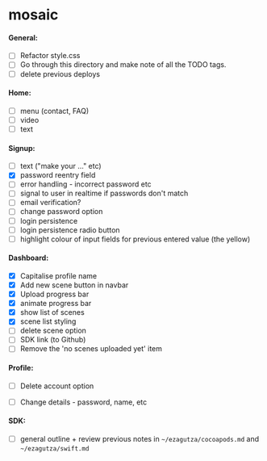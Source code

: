 # mosaic

#### General:

- [ ] Refactor style.css
- [ ] Go through this directory and make note of all the TODO tags.
- [ ] delete previous deploys

#### Home:

- [ ] menu (contact, FAQ)
- [ ] video
- [ ] text

#### Signup:

- [ ] text ("make your ..." etc)
- [x] password reentry field
- [ ] error handling - incorrect password etc
- [ ] signal to user in realtime if passwords don't match
- [ ] email verification?
- [ ] change password option
- [ ] login persistence
- [ ] login persistence radio button
- [ ] highlight colour of input fields for previous entered value (the yellow)

#### Dashboard:

- [x] Capitalise profile name
- [x] Add new scene button in navbar
- [x] Upload progress bar
- [x] animate progress bar
- [x] show list of scenes
- [x] scene list styling
- [ ] delete scene option
- [ ] SDK link (to Github)
- [ ] Remove the 'no scenes uploaded yet' item

#### Profile:

- [ ] Delete account option
- [ ] Change details - password, name, etc


#### SDK:

- [ ] general outline + review previous notes in `~/ezagutza/cocoapods.md` and `~/ezagutza/swift.md`
